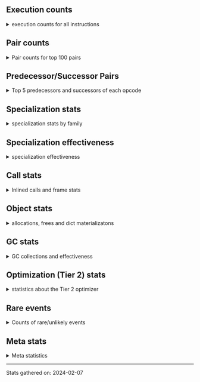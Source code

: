 ## Execution counts

<details>
<summary> execution counts for all instructions </summary>

|Name | Base Count | Head Count | Change | 
|---|---:|---:|---:|
| LOAD_ATTR_CLASS | 124,153,348 | 176,153,236 | 41.9% |
| JUMP_BACKWARD | 135,610,146 | 164,545,923 | 21.3% |
| STORE_GLOBAL | 6,944,440 | 8,199,940 | 18.1% |
| LOAD_ATTR_WITH_HINT | 401,658,576 | 433,400,300 | 7.9% |
| LOAD_ATTR_METHOD_WITH_VALUES | 2,112,701,647 | 2,198,020,692 | 4.0% |
| COMPARE_OP_INT | 1,632,204,178 | 1,697,007,577 | 4.0% |
| STORE_ATTR_WITH_HINT | 64,662,907 | 67,218,240 | 4.0% |
| STORE_FAST_LOAD_FAST | 41,522,171 | 42,789,076 | 3.1% |
| FOR_ITER_LIST | 676,248,176 | 696,385,960 | 3.0% |
| CALL_PY_EXACT_ARGS | 3,231,046,772 | 3,317,658,818 | 2.7% |
| UNARY_NEGATIVE | 166,238,813 | 161,837,370 | -2.6% |
| LOAD_ATTR_INSTANCE_VALUE | 4,825,955,499 | 4,949,757,429 | 2.6% |
| STORE_ATTR_INSTANCE_VALUE | 1,158,118,007 | 1,185,115,845 | 2.3% |
| TO_BOOL_ALWAYS_TRUE | 282,436,940 | 276,596,602 | -2.1% |
| EXTENDED_ARG | 295,311,556 | 289,635,665 | -1.9% |
| FOR_ITER_RANGE | 109,493,517 | 111,401,457 | 1.7% |
| LOAD_GLOBAL_MODULE | 3,723,924,166 | 3,788,181,167 | 1.7% |
| LIST_APPEND | 74,384,277 | 75,559,205 | 1.6% |
| CLEANUP_THROW | 1,544 | 1,520 | -1.6% |
| BINARY_SUBSCR_LIST_INT | 646,795,132 | 636,743,756 | -1.6% |
| RETURN_CONST | 1,989,085,118 | 2,017,296,940 | 1.4% |
| POP_JUMP_IF_NONE | 451,111,683 | 445,294,435 | -1.3% |
| RETURN_VALUE | 4,187,909,262 | 4,240,563,553 | 1.3% |
| CALL_METHOD_DESCRIPTOR_FAST | 414,665,873 | 409,465,629 | -1.3% |
| RESUME_CHECK | 7,054,022,956 | 7,140,837,022 | 1.2% |
| JUMP_FORWARD | 557,212,803 | 551,607,643 | -1.0% |
| BINARY_SUBSCR_DICT | 628,788,701 | 623,093,074 | -0.9% |
| LOAD_ATTR_METHOD_NO_DICT | 1,462,030,651 | 1,449,164,917 | -0.9% |
| TO_BOOL_INT | 200,362,493 | 202,045,033 | 0.8% |
| POP_TOP | 3,681,019,837 | 3,709,361,618 | 0.8% |
| POP_JUMP_IF_FALSE | 7,412,785,916 | 7,468,453,926 | 0.8% |
| LOAD_ATTR | 1,361,061,953 | 1,370,819,064 | 0.7% |
| LOAD_ATTR_MODULE | 511,322,111 | 514,356,202 | 0.6% |
| LOAD_FAST | 29,369,428,182 | 29,542,374,220 | 0.6% |
| CALL_ISINSTANCE | 939,519,415 | 934,602,733 | -0.5% |
| SWAP | 646,818,447 | 649,703,385 | 0.4% |
| COPY | 776,218,312 | 779,323,516 | 0.4% |
| CALL_LEN | 424,661,905 | 426,272,916 | 0.4% |
| BINARY_OP_ADD_INT | 966,087,033 | 969,007,899 | 0.3% |
| LOAD_CONST | 7,727,341,473 | 7,704,839,125 | -0.3% |
| COMPARE_OP_STR | 315,629,541 | 314,803,253 | -0.3% |
| PUSH_NULL | 1,304,236,789 | 1,307,270,874 | 0.2% |
| POP_JUMP_IF_TRUE | 1,899,411,555 | 1,903,435,087 | 0.2% |
| CALL_BOUND_METHOD_EXACT_ARGS | 210,264,337 | 210,667,981 | 0.2% |
| GET_ITER | 732,806,404 | 734,195,571 | 0.2% |
| UNARY_INVERT | 14,721,713 | 14,747,944 | 0.2% |
| STORE_FAST | 7,938,387,810 | 7,950,413,993 | 0.2% |
| CALL_BUILTIN_CLASS | 165,616,495 | 165,405,254 | -0.1% |
| INSTRUMENTED_JUMP_BACKWARD | 9,996 | 10,008 | 0.1% |
| CALL_BUILTIN_FAST | 928,017,350 | 927,019,800 | -0.1% |
| INSTRUMENTED_FOR_ITER | 11,356 | 11,368 | 0.1% |
| BINARY_OP | 717,532,544 | 718,174,513 | 0.1% |
| INSTRUMENTED_POP_JUMP_IF_TRUE | 13,436 | 13,448 | 0.1% |
| BEFORE_WITH | 9,094,425 | 9,101,929 | 0.1% |
| IS_OP | 733,843,183 | 734,415,014 | 0.1% |
| BINARY_OP_ADD_FLOAT | 155,080,183 | 154,964,476 | -0.1% |
| LOAD_GLOBAL_BUILTIN | 4,494,011,911 | 4,490,724,286 | -0.1% |
| COMPARE_OP_FLOAT | 182,863,833 | 182,741,826 | -0.1% |
| UNPACK_SEQUENCE | 315,660 | 315,859 | 0.1% |
| FOR_ITER | 126,614,651 | 126,673,238 | 0.0% |
| DICT_UPDATE | 72,739 | 72,772 | 0.0% |
| ENTER_EXECUTOR | 2,597,452,925 | 2,596,283,552 | -0.0% |
| BINARY_SUBSCR | 535,885,658 | 535,646,649 | -0.0% |
| YIELD_VALUE | 1,386,594,311 | 1,387,040,667 | 0.0% |
| CALL_METHOD_DESCRIPTOR_NOARGS | 282,412,003 | 282,324,518 | -0.0% |
| CALL_METHOD_DESCRIPTOR_FAST_WITH_KEYWORDS | 26,912,208 | 26,904,098 | -0.0% |
| LOAD_FAST_CHECK | 10,703,081 | 10,699,942 | -0.0% |
| TO_BOOL_BOOL | 3,924,324,300 | 3,925,409,126 | 0.0% |
| CALL | 1,201,004,937 | 1,201,311,113 | 0.0% |
| INTERPRETER_EXIT | 2,101,232,354 | 2,101,748,405 | 0.0% |
| BUILD_MAP | 119,288,724 | 119,317,485 | 0.0% |
| DELETE_FAST | 2,162,226 | 2,162,734 | 0.0% |
| LIST_EXTEND | 35,703,274 | 35,711,502 | 0.0% |
| LOAD_SUPER_ATTR_METHOD | 123,585,239 | 123,611,606 | 0.0% |
| CALL_PY_WITH_DEFAULTS | 210,059,268 | 210,103,212 | 0.0% |
| STORE_ATTR | 66,977,420 | 66,991,298 | 0.0% |
| COMPARE_OP | 159,512,143 | 159,480,086 | -0.0% |
| LOAD_ATTR_PROPERTY | 89,387,350 | 89,403,610 | 0.0% |
| LOAD_FAST_AND_CLEAR | 69,118,020 | 69,129,990 | 0.0% |
| LOAD_SUPER_ATTR | 18,383 | 18,386 | 0.0% |
| COPY_FREE_VARS | 354,504,951 | 354,560,586 | 0.0% |
| LOAD_ATTR_NONDESCRIPTOR_WITH_VALUES | 158,172,411 | 158,196,155 | 0.0% |
| CHECK_EXC_MATCH | 22,406,361 | 22,409,706 | 0.0% |
| RESUME | 271,529 | 271,568 | 0.0% |
| POP_EXCEPT | 23,030,072 | 23,033,360 | 0.0% |
| PUSH_EXC_INFO | 23,030,221 | 23,033,508 | 0.0% |
| CONTAINS_OP | 1,028,066,648 | 1,028,212,450 | 0.0% |
| BUILD_STRING | 52,650,000 | 52,642,742 | -0.0% |
| DICT_MERGE | 36,825,640 | 36,830,608 | 0.0% |
| BUILD_SET | 1,716,000 | 1,716,221 | 0.0% |
| POP_JUMP_IF_NOT_NONE | 674,441,955 | 674,524,387 | 0.0% |
| CALL_TYPE_1 | 317,136,190 | 317,173,604 | 0.0% |
| STORE_SUBSCR | 184,317,346 | 184,337,676 | 0.0% |
| CALL_BUILTIN_O | 882,087,749 | 881,991,665 | -0.0% |
| BINARY_SLICE | 289,653,734 | 289,623,729 | -0.0% |
| TO_BOOL_LIST | 159,364,019 | 159,380,142 | 0.0% |
| NOP | 981,027,052 | 981,124,353 | 0.0% |
| WITH_EXCEPT_START | 184,337 | 184,321 | -0.0% |
| SET_ADD | 932,599 | 932,676 | 0.0% |
| CONVERT_VALUE | 90,309,512 | 90,302,642 | -0.0% |
| BUILD_LIST | 328,645,244 | 328,669,589 | 0.0% |
| TO_BOOL_STR | 80,218,790 | 80,213,043 | -0.0% |
| FORMAT_SIMPLE | 105,597,097 | 105,589,823 | -0.0% |
| LOAD_FAST_LOAD_FAST | 6,332,102,809 | 6,331,703,694 | -0.0% |
| RETURN_GENERATOR | 485,998,186 | 486,025,607 | 0.0% |
| UNARY_NOT | 74,921,575 | 74,925,348 | 0.0% |
| CALL_BUILTIN_FAST_WITH_KEYWORDS | 110,164,981 | 110,159,715 | -0.0% |
| CALL_FUNCTION_EX | 187,423,523 | 187,430,731 | 0.0% |
| BINARY_OP_MULTIPLY_INT | 179,324,737 | 179,331,623 | 0.0% |
| BINARY_OP_ADD_UNICODE | 93,268,117 | 93,264,605 | -0.0% |
| LOAD_ATTR_NONDESCRIPTOR_NO_DICT | 94,004,053 | 94,000,958 | -0.0% |
| BINARY_OP_SUBTRACT_FLOAT | 111,947,372 | 111,950,944 | 0.0% |
| STORE_SUBSCR_DICT | 263,739,570 | 263,747,973 | 0.0% |
| MAKE_CELL | 101,801,462 | 101,804,551 | 0.0% |
| BUILD_CONST_KEY_MAP | 12,410,351 | 12,410,000 | -0.0% |
| CALL_METHOD_DESCRIPTOR_O | 397,952,825 | 397,941,881 | -0.0% |
| DELETE_ATTR | 6,122,785 | 6,122,629 | -0.0% |
| MAKE_FUNCTION | 110,729,560 | 110,732,272 | 0.0% |
| BINARY_SUBSCR_TUPLE_INT | 228,321,331 | 228,315,748 | -0.0% |
| RERAISE | 2,616,259 | 2,616,207 | -0.0% |
| SET_FUNCTION_ATTRIBUTE | 100,801,785 | 100,803,710 | 0.0% |
| LOAD_DEREF | 727,124,322 | 727,137,109 | 0.0% |
| STORE_SUBSCR_LIST_INT | 149,101,998 | 149,099,738 | -0.0% |
| CALL_KW | 255,576,464 | 255,580,152 | 0.0% |
| STORE_DEREF | 94,642,074 | 94,643,434 | 0.0% |
| CALL_STR_1 | 42,203,717 | 42,203,136 | -0.0% |
| UNPACK_SEQUENCE_TWO_TUPLE | 355,245,226 | 355,249,876 | 0.0% |
| BEFORE_ASYNC_WITH | 3,005,968 | 3,005,932 | -0.0% |
| LOAD_GLOBAL | 20,555,230 | 20,555,463 | 0.0% |
| RAISE_VARARGS | 5,737,898 | 5,737,954 | 0.0% |
| TO_BOOL | 384,812,257 | 384,815,520 | 0.0% |
| BUILD_TUPLE | 841,475,220 | 841,468,987 | -0.0% |
| LOAD_SUPER_ATTR_ATTR | 5,310,947 | 5,310,982 | 0.0% |
| BINARY_SUBSCR_STR_INT | 484,695,221 | 484,692,543 | -0.0% |
| BINARY_OP_SUBTRACT_INT | 525,777,565 | 525,775,091 | -0.0% |
| MAP_ADD | 39,820,017 | 39,820,202 | 0.0% |
| CALL_LIST_APPEND | 335,215,987 | 335,217,489 | 0.0% |
| IMPORT_FROM | 10,478,269 | 10,478,315 | 0.0% |
| CALL_INTRINSIC_1 | 159,718,310 | 159,718,914 | 0.0% |
| JUMP_BACKWARD_NO_INTERRUPT | 551,664,680 | 551,666,360 | 0.0% |
| STORE_ATTR_SLOT | 1,504,911,294 | 1,504,915,429 | 0.0% |
| UNPACK_SEQUENCE_TUPLE | 572,704,615 | 572,703,203 | -0.0% |
| DELETE_SUBSCR | 177,647,848 | 177,648,192 | 0.0% |
| FOR_ITER_TUPLE | 339,297,174 | 339,296,571 | -0.0% |
| BINARY_SUBSCR_GETITEM | 194,235,307 | 194,235,641 | 0.0% |
| STORE_FAST_STORE_FAST | 3,022,190,498 | 3,022,195,583 | 0.0% |
| STORE_SLICE | 35,855,322 | 35,855,379 | 0.0% |
| BUILD_SLICE | 95,912,249 | 95,912,398 | 0.0% |
| TO_BOOL_NONE | 631,552,775 | 631,551,894 | -0.0% |
| LOAD_ATTR_SLOT | 1,796,199,962 | 1,796,202,463 | 0.0% |
| SEND_GEN | 780,210,234 | 780,209,289 | -0.0% |
| SEND | 165,328,445 | 165,328,616 | 0.0% |
| CALL_TUPLE_1 | 28,344,030 | 28,344,004 | -0.0% |
| LOAD_ATTR_METHOD_LAZY_DICT | 85,068,604 | 85,068,532 | -0.0% |
| EXIT_INIT_CHECK | 93,512,972 | 93,512,910 | -0.0% |
| CALL_ALLOC_AND_ENTER_INIT | 95,796,214 | 95,796,152 | -0.0% |
| IMPORT_NAME | 9,828,853 | 9,828,859 | 0.0% |
| GET_YIELD_FROM_ITER | 36,722,075 | 36,722,091 | 0.0% |
| FOR_ITER_GEN | 222,117,866 | 222,117,783 | -0.0% |
| END_FOR | 76,206,940 | 76,206,968 | 0.0% |
| GET_AWAITABLE | 229,797,465 | 229,797,524 | 0.0% |
| END_SEND | 392,000,884 | 392,000,957 | 0.0% |
| UNPACK_SEQUENCE_LIST | 274,452,726 | 274,452,757 | 0.0% |
| BINARY_OP_MULTIPLY_FLOAT | 287,556,703 | 287,556,718 | 0.0% |
| INSTRUMENTED_POP_JUMP_IF_FALSE | 38,888,640 | 38,888,640 | 0.0% |
| INSTRUMENTED_RESUME | 38,866,420 | 38,866,420 | 0.0% |
| INSTRUMENTED_RETURN_VALUE | 38,857,520 | 38,857,520 | 0.0% |
| LOAD_NAME | 13,239,127 | 13,239,127 | 0.0% |
| BINARY_OP_INPLACE_ADD_UNICODE | 8,739,097 | 8,739,097 | 0.0% |
| GET_ANEXT | 8,000,960 | 8,000,960 | 0.0% |
| END_ASYNC_FOR | 8,000,000 | 8,000,000 | 0.0% |
| GET_AITER | 8,000,000 | 8,000,000 | 0.0% |
| UNPACK_EX | 1,129,822 | 1,129,822 | 0.0% |
| STORE_NAME | 399,676 | 399,676 | 0.0% |
| SET_UPDATE | 88,668 | 88,668 | 0.0% |
| LOAD_BUILD_CLASS | 19,846 | 19,846 | 0.0% |
| INSTRUMENTED_RETURN_CONST | 7,200 | 7,200 | 0.0% |
| LOAD_LOCALS | 3,860 | 3,860 | 0.0% |
| LOAD_FROM_DICT_OR_DEREF | 3,840 | 3,840 | 0.0% |
| DELETE_NAME | 900 | 900 | 0.0% |
| FORMAT_WITH_SPEC | 840 | 840 | 0.0% |
| INSTRUMENTED_POP_JUMP_IF_NONE | 720 | 720 | 0.0% |
| SETUP_ANNOTATIONS | 544 | 544 | 0.0% |
| INSTRUMENTED_JUMP_FORWARD | 400 | 400 | 0.0% |
| INSTRUMENTED_POP_JUMP_IF_NOT_NONE | 400 | 400 | 0.0% |
| CALL_INTRINSIC_2 | 80 | 80 | 0.0% |


</details>

## Pair counts

<details>
<summary> Pair counts for top 100 pairs </summary>

Not included in comparative output.


</details>

## Predecessor/Successor Pairs

<details>
<summary> Top 5 predecessors and successors of each opcode </summary>

Not included in comparative output.


</details>

## Specialization stats

<details>
<summary> specialization stats by family </summary>

### BINARY_OP

<details>
<summary> specialization stats for BINARY_OP family </summary>

|Kind | Base Count | Base Ratio | Head Count | Head Ratio | Change | 
|---|---:|---:|---:|---:|---:|
|          hit | 2,278,478,998 | 74.8% | 2,281,296,087 | 74.8% | 0.1% |
|     deferred | 764,336,978 | 25.1% | 764,972,209 | 25.1% | 0.1% |
|         miss | 49,301,809 | 1.6% | 49,294,366 | 1.6% | -0.0% |

| | Base Count | Base Ratio | Head Count | Head Ratio | Change | 
|---|---:|---:|---:|---:|---:|
| Failure | 1,518,633 | 60.8% | 1,517,972 | 60.8% | -0.0% |
| Success | 978,742 | 39.2% | 978,698 | 39.2% | -0.0% |

|Failure kind | Base Count | Base Ratio | Head Count | Head Ratio | Change | 
|---|---:|---:|---:|---:|---:|
| xor | 9,662 | 0.6% | 9,925 | 0.7% | 2.7% |
| add different types | 183,181 | 12.1% | 182,060 | 12.0% | -0.6% |
| true divide different types | 12,338 | 0.8% | 12,286 | 0.8% | -0.4% |
| power | 5,714 | 0.4% | 5,735 | 0.4% | 0.4% |
| remainder | 52,776 | 3.5% | 52,923 | 3.5% | 0.3% |
| and other | 1,713 | 0.1% | 1,717 | 0.1% | 0.2% |
| or | 17,725 | 1.2% | 17,741 | 1.2% | 0.1% |
| true divide other | 3,508 | 0.2% | 3,506 | 0.2% | -0.1% |
| and int | 49,330 | 3.2% | 49,358 | 3.3% | 0.1% |
| rshift | 14,768 | 1.0% | 14,776 | 1.0% | 0.1% |
| true divide float | 5,762 | 0.4% | 5,765 | 0.4% | 0.1% |
| floor divide | 32,728 | 2.2% | 32,740 | 2.2% | 0.0% |
| lshift | 18,006 | 1.2% | 18,009 | 1.2% | 0.0% |
| add other | 61,830 | 4.1% | 61,839 | 4.1% | 0.0% |
| multiply different types | 246,713 | 16.2% | 246,714 | 16.3% | 0.0% |
| subtract different types | 784,206 | 51.6% | 784,205 | 51.7% | -0.0% |
| subtract other | 12,834 | 0.8% | 12,834 | 0.8% | 0.0% |
| multiply other | 5,300 | 0.3% | 5,300 | 0.3% | 0.0% |
| and different types | 539 | 0.0% | 539 | 0.0% | 0.0% |


</details>

### BINARY_SLICE

<details>
<summary> specialization stats for BINARY_SLICE family </summary>


</details>

### BINARY_SUBSCR

<details>
<summary> specialization stats for BINARY_SUBSCR family </summary>

|Kind | Base Count | Base Ratio | Head Count | Head Ratio | Change | 
|---|---:|---:|---:|---:|---:|
|          hit | 2,178,059,610 | 80.1% | 2,162,304,635 | 80.0% | -0.7% |
|     deferred | 540,266,703 | 19.9% | 540,027,799 | 20.0% | -0.0% |
|         miss | 4,776,082 | 0.2% | 4,776,127 | 0.2% | 0.0% |

| | Base Count | Base Ratio | Head Count | Head Ratio | Change | 
|---|---:|---:|---:|---:|---:|
| Failure | 205,620 | 52.1% | 205,545 | 52.0% | -0.0% |
| Success | 189,417 | 47.9% | 189,432 | 48.0% | 0.0% |

|Failure kind | Base Count | Base Ratio | Head Count | Head Ratio | Change | 
|---|---:|---:|---:|---:|---:|
| tuple slice | 82 | 0.0% | 85 | 0.0% | 3.7% |
| other | 56,982 | 27.7% | 56,922 | 27.7% | -0.1% |
| out of range | 74,378 | 36.2% | 74,360 | 36.2% | -0.0% |
| array int | 36,680 | 17.8% | 36,680 | 17.8% | 0.0% |
| buffer int | 21,742 | 10.6% | 21,742 | 10.6% | 0.0% |
| list slice | 6,360 | 3.1% | 6,360 | 3.1% | 0.0% |
| sequence int | 4,280 | 2.1% | 4,280 | 2.1% | 0.0% |
| code complex parameters | 4,136 | 2.0% | 4,136 | 2.0% | 0.0% |
| buffer slice | 880 | 0.4% | 880 | 0.4% | 0.0% |
| string slice | 100 | 0.0% | 100 | 0.0% | 0.0% |


</details>

### CALL

<details>
<summary> specialization stats for CALL family </summary>

|Kind | Base Count | Base Ratio | Head Count | Head Ratio | Change | 
|---|---:|---:|---:|---:|---:|
|          hit | 9,003,694,241 | 86.2% | 9,080,540,205 | 86.3% | 0.9% |
|         miss | 243,056,904 | 2.3% | 243,790,186 | 2.3% | 0.3% |
|     deferred | 1,438,074,023 | 13.8% | 1,439,099,639 | 13.7% | 0.1% |
|        deopt | 22,840 | 0.0% | 22,840 | 0.0% | 0.0% |

| | Base Count | Base Ratio | Head Count | Head Ratio | Change | 
|---|---:|---:|---:|---:|---:|
| Success | 5,096,512 | 85.1% | 5,110,388 | 85.1% | 0.3% |
| Failure | 891,306 | 14.9% | 891,272 | 14.9% | -0.0% |

|Failure kind | Base Count | Base Ratio | Head Count | Head Ratio | Change | 
|---|---:|---:|---:|---:|---:|
| out of versions | 102 | 0.0% | 101 | 0.0% | -1.0% |
| method wrapper | 7,711 | 0.9% | 7,737 | 0.9% | 0.3% |
| metaclass | 37,934 | 4.3% | 37,856 | 4.2% | -0.2% |
| cfunc varargs | 11,836 | 1.3% | 11,826 | 1.3% | -0.1% |
| meth descr varargs keywords | 18,481 | 2.1% | 18,468 | 2.1% | -0.1% |
| operator wrapper | 5,994 | 0.7% | 5,998 | 0.7% | 0.1% |
| bound method | 13,354 | 1.5% | 13,362 | 1.5% | 0.1% |
| other | 37,398 | 4.2% | 37,417 | 4.2% | 0.1% |
| meth descr varargs | 62,889 | 7.1% | 62,905 | 7.1% | 0.0% |
| cfunc noargs | 66,850 | 7.5% | 66,837 | 7.5% | -0.0% |
| class mutable | 21,583 | 2.4% | 21,587 | 2.4% | 0.0% |
| cfunc varargs keywords | 28,360 | 3.2% | 28,356 | 3.2% | -0.0% |
| code complex parameters | 158,158 | 17.7% | 158,164 | 17.7% | 0.0% |
| class no vectorcall | 66,276 | 7.4% | 66,275 | 7.4% | -0.0% |
| meth descr method fastcall keywords | 200,168 | 22.5% | 200,170 | 22.5% | 0.0% |
| no dict | 102,776 | 11.5% | 102,776 | 11.5% | 0.0% |
| init not python | 16,386 | 1.8% | 16,386 | 1.8% | 0.0% |
| cmethod | 13,140 | 1.5% | 13,140 | 1.5% | 0.0% |
| init not simple | 10,018 | 1.1% | 10,018 | 1.1% | 0.0% |
| wrong number arguments | 9,154 | 1.0% | 9,154 | 1.0% | 0.0% |
| str | 2,840 | 0.3% | 2,840 | 0.3% | 0.0% |


</details>

### COMPARE_OP

<details>
<summary> specialization stats for COMPARE_OP family </summary>

|Kind | Base Count | Base Ratio | Head Count | Head Ratio | Change | 
|---|---:|---:|---:|---:|---:|
|          hit | 2,128,785,080 | 93.0% | 2,192,642,485 | 93.1% | 3.0% |
|         miss | 1,912,472 | 0.1% | 1,910,171 | 0.1% | -0.1% |
|     deferred | 161,100,563 | 7.0% | 161,066,091 | 6.8% | -0.0% |

| | Base Count | Base Ratio | Head Count | Head Ratio | Change | 
|---|---:|---:|---:|---:|---:|
| Failure | 224,796 | 69.4% | 224,953 | 69.4% | 0.1% |
| Success | 99,256 | 30.6% | 99,213 | 30.6% | -0.0% |

|Failure kind | Base Count | Base Ratio | Head Count | Head Ratio | Change | 
|---|---:|---:|---:|---:|---:|
| bool | 5,037 | 2.2% | 5,009 | 2.2% | -0.6% |
| big int | 62,233 | 27.7% | 62,377 | 27.7% | 0.2% |
| tuple | 14,398 | 6.4% | 14,378 | 6.4% | -0.1% |
| different types | 50,121 | 22.3% | 50,155 | 22.3% | 0.1% |
| long float | 1,594 | 0.7% | 1,595 | 0.7% | 0.1% |
| baseobject | 30,642 | 13.6% | 30,661 | 13.6% | 0.1% |
| set | 1,821 | 0.8% | 1,822 | 0.8% | 0.1% |
| other | 24,344 | 10.8% | 24,354 | 10.8% | 0.0% |
| float long | 16,933 | 7.5% | 16,929 | 7.5% | -0.0% |
| string | 10,560 | 4.7% | 10,560 | 4.7% | 0.0% |
| bytes | 3,960 | 1.8% | 3,960 | 1.8% | 0.0% |
| list | 3,153 | 1.4% | 3,153 | 1.4% | 0.0% |


</details>

### FOR_ITER

<details>
<summary> specialization stats for FOR_ITER family </summary>

|Kind | Base Count | Base Ratio | Head Count | Head Ratio | Change | 
|---|---:|---:|---:|---:|---:|
|          hit | 1,208,800,284 | 82.0% | 1,230,943,592 | 82.3% | 1.8% |
|         miss | 138,356,449 | 9.4% | 138,258,179 | 9.2% | -0.1% |
|     deferred | 262,145,309 | 17.8% | 262,111,842 | 17.5% | -0.0% |

| | Base Count | Base Ratio | Head Count | Head Ratio | Change | 
|---|---:|---:|---:|---:|---:|
| Failure | 164,006 | 5.8% | 159,628 | 5.7% | -2.7% |
| Success | 2,661,785 | 94.2% | 2,659,947 | 94.3% | -0.1% |

|Failure kind | Base Count | Base Ratio | Head Count | Head Ratio | Change | 
|---|---:|---:|---:|---:|---:|
| dict items | 64,942 | 39.6% | 60,592 | 38.0% | -6.7% |
| zip | 13,312 | 8.1% | 13,352 | 8.4% | 0.3% |
| set | 24,519 | 15.0% | 24,468 | 15.3% | -0.2% |
| enumerate | 15,290 | 9.3% | 15,273 | 9.6% | -0.1% |
| seq iter | 10,460 | 6.4% | 10,460 | 6.6% | 0.0% |
| dict keys | 7,196 | 4.4% | 7,196 | 4.5% | 0.0% |
| other | 7,059 | 4.3% | 7,059 | 4.4% | 0.0% |
| reversed list | 6,085 | 3.7% | 6,085 | 3.8% | 0.0% |
| dict values | 5,690 | 3.5% | 5,690 | 3.6% | 0.0% |
| itertools | 4,851 | 3.0% | 4,851 | 3.0% | 0.0% |
| ascii string | 2,440 | 1.5% | 2,440 | 1.5% | 0.0% |
| map | 1,320 | 0.8% | 1,320 | 0.8% | 0.0% |
| bytes | 520 | 0.3% | 520 | 0.3% | 0.0% |
| callable | 282 | 0.2% | 282 | 0.2% | 0.0% |
| string | 40 | 0.0% | 40 | 0.0% | 0.0% |


</details>

### LOAD_ATTR

<details>
<summary> specialization stats for LOAD_ATTR family </summary>

|Kind | Base Count | Base Ratio | Head Count | Head Ratio | Change | 
|---|---:|---:|---:|---:|---:|
|          hit | 10,869,494,510 | 83.5% | 11,152,256,147 | 83.8% | 2.6% |
|     deferred | 2,135,501,358 | 16.4% | 2,145,558,654 | 16.1% | 0.5% |
|         miss | 791,159,702 | 6.1% | 791,468,347 | 5.9% | 0.0% |
|        deopt | 1,817,178 | 0.0% | 1,816,860 | 0.0% | -0.0% |

| | Base Count | Base Ratio | Head Count | Head Ratio | Change | 
|---|---:|---:|---:|---:|---:|
| Failure | 1,073,853 | 6.4% | 1,076,459 | 6.4% | 0.2% |
| Success | 15,646,444 | 93.6% | 15,652,298 | 93.6% | 0.0% |

|Failure kind | Base Count | Base Ratio | Head Count | Head Ratio | Change | 
|---|---:|---:|---:|---:|---:|
| class method obj | 22,966 | 2.1% | 23,147 | 2.2% | 0.8% |
| has managed dict | 310,612 | 28.9% | 312,986 | 29.1% | 0.8% |
| non overriding descriptor | 11,147 | 1.0% | 11,152 | 1.0% | 0.0% |
| class attr simple | 6,042 | 0.6% | 6,044 | 0.6% | 0.0% |
| overridden | 18,515 | 1.7% | 18,521 | 1.7% | 0.0% |
| mutable class | 68,239 | 6.4% | 68,257 | 6.3% | 0.0% |
| not managed dict | 126,408 | 11.8% | 126,435 | 11.7% | 0.0% |
| shadowed | 97,500 | 9.1% | 97,495 | 9.1% | -0.0% |
| method | 138,105 | 12.9% | 138,108 | 12.8% | 0.0% |
| metaclass attribute | 233,079 | 21.7% | 233,074 | 21.7% | -0.0% |
| class attr descriptor | 16,640 | 1.5% | 16,640 | 1.5% | 0.0% |
| module attr not found | 10,682 | 1.0% | 10,682 | 1.0% | 0.0% |
| not in keys | 7,261 | 0.7% | 7,261 | 0.7% | 0.0% |
| non object slot | 3,580 | 0.3% | 3,580 | 0.3% | 0.0% |
| builtin class method | 2,997 | 0.3% | 2,997 | 0.3% | 0.0% |
| property | 60 | 0.0% | 60 | 0.0% | 0.0% |
| out of versions | 20 | 0.0% | 20 | 0.0% | 0.0% |


</details>

### LOAD_GLOBAL

<details>
<summary> specialization stats for LOAD_GLOBAL family </summary>

|Kind | Base Count | Base Ratio | Head Count | Head Ratio | Change | 
|---|---:|---:|---:|---:|---:|
|          hit | 8,217,617,105 | 99.7% | 8,278,587,472 | 99.7% | 0.7% |
|         miss | 318,972 | 0.0% | 317,981 | 0.0% | -0.3% |
|     deferred | 20,327,636 | 0.2% | 20,326,804 | 0.2% | -0.0% |
|        deopt | 9,342 | 0.0% | 9,342 | 0.0% | 0.0% |

| | Base Count | Base Ratio | Head Count | Head Ratio | Change | 
|---|---:|---:|---:|---:|---:|
| Success | 546,566 | 100.0% | 546,640 | 100.0% | 0.0% |
| Failure | 0 | 0.0% | 0 | 0.0% |  |


</details>

### LOAD_SUPER_ATTR

<details>
<summary> specialization stats for LOAD_SUPER_ATTR family </summary>

|Kind | Base Count | Base Ratio | Head Count | Head Ratio | Change | 
|---|---:|---:|---:|---:|---:|
|     deferred | 9,266 | 0.0% | 9,269 | 0.0% | 0.0% |
|          hit | 128,896,186 | 100.0% | 128,922,588 | 100.0% | 0.0% |

| | Base Count | Base Ratio | Head Count | Head Ratio | Change | 
|---|---:|---:|---:|---:|---:|
| Success | 9,117 | 100.0% | 9,117 | 100.0% | 0.0% |
| Failure | 0 | 0.0% | 0 | 0.0% |  |


</details>

### POP_JUMP_IF_FALSE

<details>
<summary> specialization stats for POP_JUMP_IF_FALSE family </summary>


</details>

### POP_JUMP_IF_NONE

<details>
<summary> specialization stats for POP_JUMP_IF_NONE family </summary>


</details>

### POP_JUMP_IF_NOT_NONE

<details>
<summary> specialization stats for POP_JUMP_IF_NOT_NONE family </summary>


</details>

### POP_JUMP_IF_TRUE

<details>
<summary> specialization stats for POP_JUMP_IF_TRUE family </summary>


</details>

### SEND

<details>
<summary> specialization stats for SEND family </summary>

|Kind | Base Count | Base Ratio | Head Count | Head Ratio | Change | 
|---|---:|---:|---:|---:|---:|
|          hit | 780,179,334 | 82.5% | 780,178,389 | 82.5% | -0.0% |
|     deferred | 165,300,524 | 17.5% | 165,300,701 | 17.5% | 0.0% |
|         miss | 30,900 | 0.0% | 30,900 | 0.0% | 0.0% |

| | Base Count | Base Ratio | Head Count | Head Ratio | Change | 
|---|---:|---:|---:|---:|---:|
| Success | 6,233 | 10.6% | 6,227 | 10.6% | -0.1% |
| Failure | 52,588 | 89.4% | 52,588 | 89.4% | 0.0% |

|Failure kind | Base Count | Base Ratio | Head Count | Head Ratio | Change | 
|---|---:|---:|---:|---:|---:|
| async generator send | 33,180 | 63.1% | 33,180 | 63.1% | 0.0% |
| other | 15,908 | 30.3% | 15,908 | 30.3% | 0.0% |
| list | 3,260 | 6.2% | 3,260 | 6.2% | 0.0% |
| dict keys | 240 | 0.5% | 240 | 0.5% | 0.0% |


</details>

### STORE_ATTR

<details>
<summary> specialization stats for STORE_ATTR family </summary>

|Kind | Base Count | Base Ratio | Head Count | Head Ratio | Change | 
|---|---:|---:|---:|---:|---:|
|          hit | 2,520,175,863 | 90.2% | 2,549,722,533 | 90.3% | 1.2% |
|     deferred | 270,349,409 | 9.7% | 270,372,934 | 9.6% | 0.0% |
|         miss | 207,516,345 | 7.4% | 207,526,981 | 7.3% | 0.0% |

| | Base Count | Base Ratio | Head Count | Head Ratio | Change | 
|---|---:|---:|---:|---:|---:|
| Failure | 96,095 | 2.3% | 96,821 | 2.3% | 0.8% |
| Success | 4,048,261 | 97.7% | 4,048,524 | 97.7% | 0.0% |

|Failure kind | Base Count | Base Ratio | Head Count | Head Ratio | Change | 
|---|---:|---:|---:|---:|---:|
| not in keys | 7,401 | 7.7% | 7,761 | 8.0% | 4.9% |
| not in dict | 15,545 | 16.2% | 15,905 | 16.4% | 2.3% |
| not managed dict | 2,666 | 2.8% | 2,672 | 2.8% | 0.2% |
| class attr simple | 46,130 | 48.0% | 46,130 | 47.6% | 0.0% |
| overriding descriptor | 10,481 | 10.9% | 10,481 | 10.8% | 0.0% |
| overridden | 5,172 | 5.4% | 5,172 | 5.3% | 0.0% |
| property | 4,020 | 4.2% | 4,020 | 4.2% | 0.0% |
| no dict | 3,120 | 3.2% | 3,120 | 3.2% | 0.0% |
| method | 1,540 | 1.6% | 1,540 | 1.6% | 0.0% |
| mutable class | 20 | 0.0% | 20 | 0.0% | 0.0% |


</details>

### STORE_SLICE

<details>
<summary> specialization stats for STORE_SLICE family </summary>


</details>

### STORE_SUBSCR

<details>
<summary> specialization stats for STORE_SUBSCR family </summary>

|Kind | Base Count | Base Ratio | Head Count | Head Ratio | Change | 
|---|---:|---:|---:|---:|---:|
|     deferred | 184,211,145 | 30.8% | 184,231,464 | 30.8% | 0.0% |
|          hit | 412,838,688 | 69.1% | 412,844,831 | 69.1% | 0.0% |
|         miss | 2,880 | 0.0% | 2,880 | 0.0% | 0.0% |

| | Base Count | Base Ratio | Head Count | Head Ratio | Change | 
|---|---:|---:|---:|---:|---:|
| Failure | 92,872 | 85.1% | 92,883 | 85.1% | 0.0% |
| Success | 16,209 | 14.9% | 16,209 | 14.9% | 0.0% |

|Failure kind | Base Count | Base Ratio | Head Count | Head Ratio | Change | 
|---|---:|---:|---:|---:|---:|
| dict subclass no override | 27,069 | 29.1% | 27,078 | 29.2% | 0.0% |
| py simple | 42,735 | 46.0% | 42,737 | 46.0% | 0.0% |
| array int | 16,840 | 18.1% | 16,840 | 18.1% | 0.0% |
| out of range | 3,668 | 3.9% | 3,668 | 3.9% | 0.0% |
| bytearray int | 1,760 | 1.9% | 1,760 | 1.9% | 0.0% |
| other | 800 | 0.9% | 800 | 0.9% | 0.0% |


</details>

### TO_BOOL

<details>
<summary> specialization stats for TO_BOOL family </summary>

|Kind | Base Count | Base Ratio | Head Count | Head Ratio | Change | 
|---|---:|---:|---:|---:|---:|
|         miss | 132,950,068 | 2.3% | 130,556,775 | 2.3% | -1.8% |
|     deferred | 514,341,678 | 9.1% | 511,996,762 | 9.0% | -0.5% |
|          hit | 5,145,309,249 | 90.9% | 5,144,639,065 | 90.9% | -0.0% |

| | Base Count | Base Ratio | Head Count | Head Ratio | Change | 
|---|---:|---:|---:|---:|---:|
| Success | 2,734,330 | 79.9% | 2,689,211 | 79.7% | -1.7% |
| Failure | 686,317 | 20.1% | 686,322 | 20.3% | 0.0% |

|Failure kind | Base Count | Base Ratio | Head Count | Head Ratio | Change | 
|---|---:|---:|---:|---:|---:|
| float | 2,608 | 0.4% | 2,606 | 0.4% | -0.1% |
| set | 32,708 | 4.8% | 32,718 | 4.8% | 0.0% |
| dict | 36,792 | 5.4% | 36,785 | 5.4% | -0.0% |
| tuple | 112,356 | 16.4% | 112,375 | 16.4% | 0.0% |
| sequence | 16,546 | 2.4% | 16,544 | 2.4% | -0.0% |
| other | 172,577 | 25.1% | 172,568 | 25.1% | -0.0% |
| mapping | 98,441 | 14.3% | 98,446 | 14.3% | 0.0% |
| number | 183,769 | 26.8% | 183,760 | 26.8% | -0.0% |
| bytes | 28,860 | 4.2% | 28,860 | 4.2% | 0.0% |
| bytearray | 1,240 | 0.2% | 1,240 | 0.2% | 0.0% |
| memory view | 420 | 0.1% | 420 | 0.1% | 0.0% |


</details>

### UNPACK_SEQUENCE

<details>
<summary> specialization stats for UNPACK_SEQUENCE family </summary>

|Kind | Base Count | Base Ratio | Head Count | Head Ratio | Change | 
|---|---:|---:|---:|---:|---:|
|     deferred | 3,068,902 | 0.3% | 3,069,073 | 0.3% | 0.0% |
|          hit | 1,199,551,107 | 99.7% | 1,199,554,376 | 99.7% | 0.0% |
|         miss | 2,851,460 | 0.2% | 2,851,460 | 0.2% | 0.0% |

| | Base Count | Base Ratio | Head Count | Head Ratio | Change | 
|---|---:|---:|---:|---:|---:|
| Failure | 2,436 | 2.5% | 2,440 | 2.5% | 0.2% |
| Success | 95,782 | 97.5% | 95,806 | 97.5% | 0.0% |

|Failure kind | Base Count | Base Ratio | Head Count | Head Ratio | Change | 
|---|---:|---:|---:|---:|---:|
| sequence | 1,435 | 58.9% | 1,439 | 59.0% | 0.3% |
| iterator | 621 | 25.5% | 621 | 25.5% | 0.0% |
| other | 380 | 15.6% | 380 | 15.6% | 0.0% |


</details>


</details>

## Specialization effectiveness

<details>
<summary> specialization effectiveness </summary>

|Instructions | Base Count | Base Ratio | Head Count | Head Ratio | Change | 
|---|---:|---:|---:|---:|---:|
| Specialized hits | 52,920,714,598 | 34.3% | 53,529,676,755 | 34.5% | 1.2% |
| Not specialized | 15,687,196,792 | 10.2% | 15,751,654,424 | 10.1% | 0.4% |
| Basic | 84,153,197,174 | 54.5% | 84,452,667,103 | 54.4% | 0.4% |
| Specialized misses | 1,572,748,830 | 1.0% | 1,571,299,239 | 1.0% | -0.1% |

### Deferred by instruction

<details>
<summary> deferred by instruction </summary>

|Name | Base Count | Base Ratio | Head Count | Head Ratio | Change | 
|---|---:|---:|---:|---:|---:|
| LOAD_ATTR | 2,135,501,358 | 33.1% | 2,145,558,654 | 33.2% | 0.5% |
| TO_BOOL | 514,341,678 | 8.0% | 511,996,762 | 7.9% | -0.5% |
| BINARY_OP | 764,336,978 | 11.8% | 764,972,209 | 11.8% | 0.1% |
| CALL | 1,438,074,023 | 22.3% | 1,439,099,639 | 22.2% | 0.1% |
| BINARY_SUBSCR | 540,266,703 | 8.4% | 540,027,799 | 8.3% | -0.0% |
| COMPARE_OP | 161,100,563 | 2.5% | 161,066,091 | 2.5% | -0.0% |
| FOR_ITER | 262,145,309 | 4.1% | 262,111,842 | 4.1% | -0.0% |
| STORE_SUBSCR | 184,211,145 | 2.9% | 184,231,464 | 2.8% | 0.0% |
| STORE_ATTR | 270,349,409 | 4.2% | 270,372,934 | 4.2% | 0.0% |
| SEND | 165,300,524 | 2.6% | 165,300,701 | 2.6% | 0.0% |


</details>

### Misses by instruction

<details>
<summary> misses by instruction </summary>

|Name | Base Count | Base Ratio | Head Count | Head Ratio | Change | 
|---|---:|---:|---:|---:|---:|
| TO_BOOL_NONE | 65,114,365 | 4.1% | 63,917,997 | 4.1% | -1.8% |
| CALL_PY_EXACT_ARGS | 121,991,990 | 7.8% | 122,270,787 | 7.8% | 0.2% |
| LOAD_ATTR_METHOD_WITH_VALUES | 231,735,507 | 14.7% | 232,021,315 | 14.8% | 0.1% |
| FOR_ITER_LIST | 69,195,497 | 4.4% | 69,146,293 | 4.4% | -0.1% |
| FOR_ITER_TUPLE | 69,147,912 | 4.4% | 69,098,846 | 4.4% | -0.1% |
| LOAD_ATTR_SLOT | 111,450,905 | 7.1% | 111,459,304 | 7.1% | 0.0% |
| LOAD_ATTR_NONDESCRIPTOR_WITH_VALUES | 69,574,719 | 4.4% | 69,571,820 | 4.4% | -0.0% |
| STORE_ATTR_INSTANCE_VALUE | 108,684,165 | 6.9% | 108,688,343 | 6.9% | 0.0% |
| LOAD_ATTR_INSTANCE_VALUE | 309,395,608 | 19.7% | 309,405,783 | 19.7% | 0.0% |
| STORE_ATTR_SLOT | 98,779,304 | 6.3% | 98,779,627 | 6.3% | 0.0% |


</details>


</details>

## Call stats

<details>
<summary> Inlined calls and frame stats </summary>

| | Base Count | Base Ratio | Head Count | Head Ratio | Change | 
|---|---:|---:|---:|---:|---:|
| Calls to Python functions inlined | 5,378,553,706 | 71.9% | 5,465,637,391 | 72.2% | 1.6% |
| Calls via PyEval_EvalFrame (generator) | 850,601,868 | 11.4% | 851,048,726 | 11.2% | 0.1% |
| Calls to PyEval_EvalDefault | 2,104,430,234 | 28.1% | 2,104,946,296 | 27.8% | 0.0% |
| Calls via PyEval_EvalFrame (total) | 2,104,430,234 | 28.1% | 2,104,946,296 | 27.8% | 0.0% |
| Calls via PyEval_EvalFrame (function ex) | 27,752,762 | 0.4% | 27,757,371 | 0.4% | 0.0% |
| Calls via PyEval_EvalFrame (function vectorcall) | 1,248,513,716 | 16.7% | 1,248,582,920 | 16.5% | 0.0% |
| Calls via PyEval_EvalFrame (vector) | 1,253,828,366 | 16.8% | 1,253,897,570 | 16.6% | 0.0% |
| Calls via PyEval_EvalFrame (api) | 235,221,800 | 3.1% | 235,232,339 | 3.1% | 0.0% |
| Frames pushed | 4,988,935,977 | 66.7% | 4,989,140,929 | 65.9% | 0.0% |
| Frame objects created | 85,849,001 | 1.1% | 85,852,086 | 1.1% | 0.0% |
| Calls via PyEval_EvalFrame (method) | 213,003,191 | 2.8% | 213,004,701 | 2.8% | 0.0% |
| Calls via PyEval_EvalFrame (slot) | 341,366,784 | 4.6% | 341,367,378 | 4.5% | 0.0% |
| Calls via PyEval_EvalFrame (legacy) | 5,294,804 | 0.1% | 5,294,804 | 0.1% | 0.0% |
| Calls via PyEval_EvalFrame (build class) | 19,846 | 0.0% | 19,846 | 0.0% | 0.0% |


</details>

## Object stats

<details>
<summary> allocations, frees and dict materializatons </summary>

| | Base Count | Base Ratio | Head Count | Head Ratio | Change | 
|---|---:|---:|---:|---:|---:|
| Method cache misses | 80,714,153 |  | 88,170,768 |  | 9.2% |
| Method cache collisions | 86,671,932 |  | 94,492,726 |  | 9.0% |
| Method cache dunder misses | 6,125,684 |  | 6,491,370 |  | 6.0% |
| Method cache hits | 2,999,510,282 |  | 2,989,964,237 |  | -0.3% |
| Allocations to 4 kbytes | 103,975,997 | 0.6% | 104,027,740 | 0.6% | 0.0% |
| Allocations over 4 kbytes | 20,979,393 | 0.1% | 20,986,398 | 0.1% | 0.0% |
| Increfs | 25,744,361,757 | 22.3% | 25,752,067,129 | 22.3% | 0.0% |
| Decrefs | 28,856,917,261 | 21.7% | 28,863,932,564 | 21.7% | 0.0% |
| New values | 75,042,869 |  | 75,058,096 |  | 0.0% |
| Allocations from freelist | 6,710,220,719 | 36.4% | 6,710,727,477 | 36.4% | 0.0% |
| Frees to freelist | 6,717,962,128 |  | 6,718,467,505 |  | 0.0% |
| Interpreter decrefs | 104,061,866,603 | 78.3% | 104,068,392,356 | 78.3% | 0.0% |
| Method cache dunder hits | 3,307,556,318 |  | 3,307,759,270 |  | 0.0% |
| Interpreter increfs | 89,896,730,369 | 77.7% | 89,901,691,793 | 77.7% | 0.0% |
| Frees | 12,052,608,496 |  | 12,053,062,710 |  | 0.0% |
| Allocations | 11,717,771,049 | 63.6% | 11,718,198,587 | 63.6% | 0.0% |
| Allocations to 512 bytes | 11,592,815,659 | 62.9% | 11,593,184,449 | 62.9% | 0.0% |
| Materialize dict (on request) | 3,653,105 | 4.9% | 3,653,105 | 4.9% | 0.0% |
| Materialize dict (new key) | 190,075 | 0.3% | 190,075 | 0.3% | 0.0% |
| Materialize dict (too big) | 0 | 0.0% | 0 | 0.0% |  |
| Materialize dict (str subclass) | 0 | 0.0% | 0 | 0.0% |  |
| Dematerialize dict | 2,346,160 | 3.1% | 2,346,160 | 3.1% | 0.0% |


</details>

## GC stats

<details>
<summary> GC collections and effectiveness </summary>

|Generation | Base Collections | Base Objects collected | Base Object visits | Head Collections | Head Objects collected | Head Object visits | 
|---:|---:|---:|---:|---:|---:|---:|
| 0 | 734,174 | 46,616,609 | 6,090,569,626 | 734,098 | 46,617,411 | 6,081,597,066 |
| 1 | 65,682 | 36,864,217 | 4,969,128,328 | 65,682 | 36,865,809 | 4,969,839,904 |
| 2 | 20,901 | 53,210,236 | 18,115,265,909 | 20,912 | 53,210,404 | 18,160,378,070 |


</details>

## Optimization (Tier 2) stats

<details>
<summary> statistics about the Tier 2 optimizer </summary>

| | Base Count | Base Ratio | Head Count | Head Ratio | Change | 
|---|---:|---:|---:|---:|---:|
| Trace too long | 222 | 0.2% | 7,502 | 3.2% | 3,279.3% |
| Recursive call | 1,103 | 0.8% | 4,463 | 1.9% | 304.6% |
| Low confidence | 1,675 | 1.2% | 5,605 | 2.4% | 234.6% |
| Inner loop found | 2,369 | 1.7% | 7,528 | 3.2% | 217.8% |
| Traces created | 62,907 | 44.8% | 143,094 | 60.4% | 127.5% |
| Trace stack underflow | 551 | 0.4% | 1,142 | 0.5% | 107.3% |
| Optimization attempts | 140,470 |  | 236,814 |  | 68.6% |
| Uops executed | 136,635,393,470 | 52.60 | 132,058,592,391 | 50.87 | -3.3% |
| Trace stack overflow | 198 | 0.1% | 199 | 0.1% | 0.5% |
| Traces executed | 2,597,452,925 |  | 2,596,204,272 |  | -0.0% |
| Trace too short | 77,563 | 55.2% | 77,560 | 32.8% | -0.0% |

### Trace length histogram

<details>
<summary> trace length histogram </summary>

|Range | Base Count | Base Ratio | Head Count | Head Ratio | Change | 
|---|---:|---:|---:|---:|---:|
| <= 1 | 0 | 0.0% | 0 | 0.0% |  |
| <= 2 | 0 | 0.0% | 0 | 0.0% |  |
| <= 4 | 0 | 0.0% | 0 | 0.0% |  |
| <= 8 | 0 | 0.0% | 0 | 0.0% |  |
| <= 16 | 3,296 | 5.2% | 3,306 | 2.3% | 0.3% |
| <= 32 | 19,974 | 31.8% | 41,114 | 28.7% | 105.8% |
| <= 64 | 21,064 | 33.5% | 44,836 | 31.3% | 112.9% |
| <= 128 | 11,542 | 18.3% | 26,121 | 18.3% | 126.3% |
| <= 256 | 5,313 | 8.4% | 17,998 | 12.6% | 238.8% |
| <= 512 | 1,718 | 2.7% | 9,719 | 6.8% | 465.7% |


</details>

### Optimized trace length histogram

<details>
<summary> optimized trace length histogram </summary>

|Range | Base Count | Base Ratio | Head Count | Head Ratio | Change | 
|---|---:|---:|---:|---:|---:|
| <= 1 | 0 | 0.0% | 0 | 0.0% |  |
| <= 2 | 0 | 0.0% | 0 | 0.0% |  |
| <= 4 | 160 | 0.3% | 160 | 0.1% | 0.0% |
| <= 8 | 4,962 | 7.9% | 15,134 | 10.6% | 205.0% |
| <= 16 | 17,703 | 28.1% | 23,463 | 16.4% | 32.5% |
| <= 32 | 20,006 | 31.8% | 47,620 | 33.3% | 138.0% |
| <= 64 | 11,808 | 18.8% | 18,270 | 12.8% | 54.7% |
| <= 128 | 6,106 | 9.7% | 23,487 | 16.4% | 284.7% |
| <= 256 | 1,760 | 2.8% | 5,660 | 4.0% | 221.6% |
| <= 512 | 402 | 0.6% | 7,460 | 5.2% | 1,755.7% |


</details>

### Trace run length histogram

<details>
<summary> trace run length histogram </summary>

|Range | Base Count | Base Ratio | Head Count | Head Ratio | Change | 
|---|---:|---:|---:|---:|---:|
| <= 1 | 93,289,419 | 3.6% | 93,182,930 | 3.6% | -0.1% |
| <= 2 | 350,232,733 | 13.5% | 342,524,532 | 13.2% | -2.2% |
| <= 4 | 35,744,297 | 1.4% | 35,772,430 | 1.4% | 0.1% |
| <= 8 | 359,678,144 | 13.8% | 369,021,487 | 14.2% | 2.6% |
| <= 16 | 462,771,063 | 17.8% | 466,183,475 | 18.0% | 0.7% |
| <= 32 | 631,713,868 | 24.3% | 624,738,111 | 24.1% | -1.1% |
| <= 64 | 220,583,436 | 8.5% | 227,253,131 | 8.8% | 3.0% |
| <= 128 | 274,776,985 | 10.6% | 293,341,099 | 11.3% | 6.8% |
| <= 256 | 98,782,826 | 3.8% | 99,004,576 | 3.8% | 0.2% |
| <= 512 | 41,488,238 | 1.6% | 17,115,364 | 0.7% | -58.7% |
| <= 1,024 | 7,587,111 | 0.3% | 7,579,066 | 0.3% | -0.1% |
| <= 2,048 | 18,229,243 | 0.7% | 18,210,323 | 0.7% | -0.1% |
| <= 4,096 | 1,134,159 | 0.0% | 1,102,446 | 0.0% | -2.8% |
| <= 8,192 | 808,104 | 0.0% | 795,493 | 0.0% | -1.6% |
| <= 16,384 | 549,840 | 0.0% | 296,360 | 0.0% | -46.1% |
| <= 32,768 | 57,400 | 0.0% | 57,400 | 0.0% | 0.0% |
| <= 65,536 | 21,024 | 0.0% | 21,020 | 0.0% | -0.0% |
| <= 131,072 | 1,275 | 0.0% | 1,269 | 0.0% | -0.5% |
| <= 262,144 | 2,180 | 0.0% | 2,180 | 0.0% | 0.0% |
| <= 524,288 | 460 | 0.0% | 460 | 0.0% | 0.0% |
| <= 1,048,576 | 400 | 0.0% | 400 | 0.0% | 0.0% |
| <= 2,097,152 | 96 | 0.0% | 158 | 0.0% | 64.6% |
| <= 4,194,304 | 384 | 0.0% | 322 | 0.0% | -16.1% |
| <= 8,388,608 | 0 | 0.0% | 0 | 0.0% |  |
| <= 16,777,216 | 240 | 0.0% | 240 | 0.0% | 0.0% |


</details>

### Uop execution stats

<details>
<summary> uop execution stats </summary>

|Name | Base Count | Head Count | Change | 
|---|---:|---:|---:|
| TO_BOOL_ALWAYS_TRUE | 12,145,706 | 30,824,186 | 153.8% |
| STORE_GLOBAL | 1,260,560 | 5,060 | -99.6% |
| _STORE_ATTR | 2,704,115 | 135,795 | -95.0% |
| _LOAD_ATTR_CLASS | 55,139,376 | 3,156,616 | -94.3% |
| _CHECK_ATTR_CLASS | 55,891,449 | 3,908,689 | -93.0% |
| UNARY_NEGATIVE | 4,793,264 | 9,194,828 | 91.8% |
| _LOAD_CONST_INLINE | 497,780,937 | 905,990,635 | 82.0% |
| _LOAD_ATTR_WITH_HINT | 47,717,370 | 15,976,180 | -66.5% |
| _CHECK_ATTR_WITH_HINT | 47,717,370 | 15,976,180 | -66.5% |
| _STORE_ATTR_INSTANCE_VALUE | 50,002,036 | 23,044,178 | -53.9% |
| _GUARD_DORV_VALUES | 50,697,976 | 23,740,118 | -53.2% |
| TO_BOOL_NONE | 89,924,350 | 71,195,430 | -20.8% |
| _POP_FRAME | 519,117,298 | 438,785,212 | -15.5% |
| _GUARD_IS_NOT_NONE_POP | 41,562,353 | 47,507,917 | 14.3% |
| COMPARE_OP_INT | 516,041,801 | 451,260,438 | -12.6% |
| _LOAD_ATTR_METHOD_WITH_VALUES | 715,115,387 | 630,500,875 | -11.8% |
| _GUARD_KEYS_VERSION | 797,085,350 | 712,468,814 | -10.6% |
| _GUARD_DORV_VALUES_INST_ATTR_FROM_DICT | 797,107,976 | 712,491,440 | -10.6% |
| LOAD_FAST_CHECK | 65,343 | 72,168 | 10.4% |
| _CHECK_MANAGED_OBJECT_HAS_VALUES | 1,246,467,420 | 1,122,877,939 | -9.9% |
| _LOAD_ATTR_INSTANCE_VALUE | 1,246,467,420 | 1,122,877,939 | -9.9% |
| RESUME_CHECK | 946,727,309 | 860,893,736 | -9.1% |
| _CHECK_STACK_SPACE | 1,042,961,263 | 956,369,179 | -8.3% |
| _INIT_CALL_PY_EXACT_ARGS | 1,042,957,322 | 956,365,582 | -8.3% |
| _PUSH_FRAME | 1,042,957,322 | 956,365,582 | -8.3% |
| _SAVE_RETURN_OFFSET | 1,042,957,322 | 956,365,582 | -8.3% |
| _CHECK_FUNCTION_EXACT_ARGS | 1,049,263,370 | 962,671,292 | -8.3% |
| POP_TOP | 451,252,095 | 423,659,131 | -6.1% |
| _GUARD_TYPE_VERSION | 3,774,847,339 | 3,546,847,747 | -6.0% |
| _LOAD_CONST_INLINE_BORROW | 6,322,190,068 | 6,695,721,993 | 5.9% |
| CALL_METHOD_DESCRIPTOR_FAST | 112,636,082 | 118,605,436 | 5.3% |
| _GUARD_IS_TRUE_POP | 1,366,527,794 | 1,309,988,382 | -4.1% |
| CALL_ISINSTANCE | 155,060,063 | 159,999,416 | 3.2% |
| _LOAD_ATTR_MODULE | 99,557,937 | 96,559,761 | -3.0% |
| _CHECK_ATTR_MODULE | 99,561,377 | 96,563,201 | -3.0% |
| _LOAD_ATTR | 318,964,867 | 309,408,062 | -3.0% |
| BINARY_SUBSCR_DICT | 190,678,813 | 196,374,222 | 3.0% |
| _CHECK_VALIDITY | 13,591,074,958 | 13,236,727,660 | -2.6% |
| CALL_LEN | 73,689,373 | 72,083,827 | -2.2% |
| _LOAD_ATTR_METHOD_NO_DICT | 669,377,651 | 682,312,599 | 1.9% |
| _SET_IP | 17,572,362,507 | 17,239,007,535 | -1.9% |
| _GUARD_NOT_EXHAUSTED_LIST | 1,412,497,233 | 1,386,168,256 | -1.9% |
| _ITER_CHECK_LIST | 1,428,665,657 | 1,402,230,065 | -1.9% |
| _ITER_NEXT_LIST | 1,138,785,526 | 1,118,572,022 | -1.8% |
| _UNPACK_SEQUENCE | 10,378 | 10,211 | -1.6% |
| _JUMP_TO_TOP | 2,148,084,806 | 2,121,172,389 | -1.3% |
| BINARY_SUBSCR_LIST_INT | 851,842,234 | 861,924,558 | 1.2% |
| TO_BOOL_INT | 140,265,164 | 138,667,386 | -1.1% |
| GET_ITER | 124,404,711 | 123,102,948 | -1.0% |
| _CHECK_CALL_BOUND_METHOD_EXACT_ARGS | 53,436,639 | 53,031,677 | -0.8% |
| _INIT_CALL_BOUND_METHOD_EXACT_ARGS | 53,436,639 | 53,031,677 | -0.8% |
| LOAD_FAST | 24,181,347,357 | 24,012,089,382 | -0.7% |
| LIST_APPEND | 176,034,002 | 174,871,470 | -0.7% |
| CALL_BUILTIN_CLASS | 38,340,019 | 38,573,988 | 0.6% |
| PUSH_NULL | 595,139,445 | 592,148,786 | -0.5% |
| SWAP | 937,153,517 | 934,303,430 | -0.3% |
| COPY | 1,012,521,857 | 1,009,459,900 | -0.3% |
| CALL_BUILTIN_FAST | 378,500,383 | 379,518,299 | 0.3% |
| _ITER_NEXT_RANGE | 731,576,902 | 729,678,403 | -0.3% |
| _GUARD_NOT_EXHAUSTED_RANGE | 779,489,453 | 777,593,508 | -0.2% |
| _ITER_CHECK_RANGE | 780,847,213 | 778,951,268 | -0.2% |
| _COMPARE_OP | 79,733,325 | 79,893,357 | 0.2% |
| _FOR_ITER_TIER_TWO | 386,441,629 | 387,186,474 | 0.2% |
| COMPARE_OP_FLOAT | 68,304,448 | 68,427,898 | 0.2% |
| _GUARD_BOTH_UNICODE | 2,258,028 | 2,261,508 | 0.2% |
| _BINARY_OP_ADD_UNICODE | 2,258,028 | 2,261,508 | 0.2% |
| STORE_FAST | 7,902,873,194 | 7,891,251,239 | -0.1% |
| _BINARY_OP_ADD_INT | 2,190,694,766 | 2,187,636,880 | -0.1% |
| STORE_SUBSCR_DICT | 8,393,189 | 8,404,748 | 0.1% |
| LOAD_DEREF | 433,980,415 | 434,565,746 | 0.1% |
| _GUARD_BOTH_INT | 2,677,106,190 | 2,673,923,561 | -0.1% |
| UNPACK_SEQUENCE_TWO_TUPLE | 578,293,559 | 578,898,481 | 0.1% |
| TO_BOOL_BOOL | 1,015,408,356 | 1,014,423,644 | -0.1% |
| SET_FUNCTION_ATTRIBUTE | 28,668,809 | 28,695,487 | 0.1% |
| CALL_METHOD_DESCRIPTOR_O | 16,527,526 | 16,542,582 | 0.1% |
| _EXIT_TRACE | 1,215,446,362 | 1,214,398,443 | -0.1% |
| CALL_METHOD_DESCRIPTOR_NOARGS | 155,987,627 | 156,088,862 | 0.1% |
| _GUARD_IS_FALSE_POP | 3,935,075,860 | 3,932,615,120 | -0.1% |
| MAKE_FUNCTION | 42,010,075 | 42,036,086 | 0.1% |
| _BINARY_OP | 704,059,238 | 703,658,773 | -0.1% |
| BINARY_SLICE | 54,644,544 | 54,674,376 | 0.1% |
| TO_BOOL_LIST | 16,093,333 | 16,084,743 | -0.1% |
| _BINARY_SUBSCR | 980,538,456 | 981,044,035 | 0.1% |
| BUILD_TUPLE | 160,236,847 | 160,318,791 | 0.1% |
| BEFORE_WITH | 93,167 | 93,123 | -0.0% |
| COMPARE_OP_STR | 1,804,166,977 | 1,804,996,893 | 0.0% |
| CALL_BUILTIN_O | 376,811,343 | 376,935,056 | 0.0% |
| BUILD_STRING | 24,507,736 | 24,514,997 | 0.0% |
| CALL_BUILTIN_FAST_WITH_KEYWORDS | 19,668,136 | 19,673,956 | 0.0% |
| TO_BOOL_STR | 19,814,718 | 19,820,412 | 0.0% |
| CALL_TYPE_1 | 161,964,280 | 162,005,919 | 0.0% |
| _BINARY_OP_ADD_FLOAT | 511,482,460 | 511,601,900 | 0.0% |
| FORMAT_SIMPLE | 49,285,501 | 49,292,762 | 0.0% |
| CONVERT_VALUE | 48,726,520 | 48,733,320 | 0.0% |
| _ITER_NEXT_TUPLE | 258,455,391 | 258,486,932 | 0.0% |
| _GUARD_NOT_EXHAUSTED_TUPLE | 403,883,563 | 403,925,451 | 0.0% |
| _ITER_CHECK_TUPLE | 481,008,947 | 481,050,961 | 0.0% |
| _STORE_SUBSCR | 259,784,737 | 259,764,529 | -0.0% |
| _GUARD_BOTH_FLOAT | 1,934,283,960 | 1,934,403,400 | 0.0% |
| CALL_INTRINSIC_1 | 88,706,944 | 88,712,354 | 0.0% |
| LIST_EXTEND | 88,706,944 | 88,712,354 | 0.0% |
| MAP_ADD | 20,583,320 | 20,584,537 | 0.0% |
| COPY_FREE_VARS | 293,057 | 293,073 | 0.0% |
| SET_ADD | 1,417,767 | 1,417,690 | -0.0% |
| CALL_METHOD_DESCRIPTOR_FAST_WITH_KEYWORDS | 152,687,639 | 152,695,227 | 0.0% |
| MAKE_CELL | 403,585 | 403,569 | -0.0% |
| CONTAINS_OP | 1,654,482,088 | 1,654,547,246 | 0.0% |
| _BINARY_OP_MULTIPLY_INT | 181,932,946 | 181,925,916 | -0.0% |
| BUILD_LIST | 125,015,023 | 125,019,761 | 0.0% |
| _STORE_ATTR_SLOT | 118,814,456 | 118,818,175 | 0.0% |
| BINARY_SUBSCR_TUPLE_INT | 136,452,517 | 136,455,633 | 0.0% |
| _LOAD_ATTR_SLOT | 652,590,757 | 652,601,483 | 0.0% |
| IS_OP | 93,344,439 | 93,345,914 | 0.0% |
| _GUARD_IS_NONE_POP | 37,312,979 | 37,312,598 | -0.0% |
| _BINARY_OP_SUBTRACT_INT | 303,998,940 | 304,001,147 | 0.0% |
| _TO_BOOL | 5,489,421 | 5,489,383 | -0.0% |
| DICT_MERGE | 7,108,181 | 7,108,201 | 0.0% |
| BINARY_SUBSCR_STR_INT | 1,186,620,292 | 1,186,622,886 | 0.0% |
| BUILD_MAP | 7,967,206 | 7,967,222 | 0.0% |
| UNARY_NOT | 15,395,638 | 15,395,662 | 0.0% |
| _LOAD_ATTR_NONDESCRIPTOR_NO_DICT | 7,736,693 | 7,736,690 | -0.0% |
| UNPACK_SEQUENCE_TUPLE | 196,457,131 | 196,457,129 | -0.0% |
| _GUARD_GLOBALS_VERSION | 2,044,333,466 |  |  |
| _GUARD_BUILTINS_VERSION | 1,268,011,680 |  |  |
| _LOAD_GLOBAL_BUILTINS | 1,268,002,540 |  |  |
| _BINARY_OP_MULTIPLY_FLOAT | 1,069,684,320 | 1,069,684,320 | 0.0% |
| _LOAD_GLOBAL_MODULE | 765,391,901 |  |  |
| STORE_SUBSCR_LIST_INT | 435,648,422 | 435,648,422 | 0.0% |
| _BINARY_OP_SUBTRACT_FLOAT | 348,111,220 | 348,111,220 | 0.0% |
| STORE_SLICE | 126,610,060 | 126,610,060 | 0.0% |
| GET_ANEXT | 125,514,720 | 125,514,720 | 0.0% |
| BUILD_SLICE | 115,518,240 | 115,518,240 | 0.0% |
| _LOAD_ATTR_NONDESCRIPTOR_WITH_VALUES | 77,972,447 | 77,972,447 | 0.0% |
| UNPACK_SEQUENCE_LIST | 77,000,120 | 77,000,120 | 0.0% |
| CALL_STR_1 | 67,480,014 | 67,480,014 | 0.0% |
| LOAD_FAST_AND_CLEAR | 13,106,973 | 13,106,973 | 0.0% |
| _CHECK_ATTR_METHOD_LAZY_DICT | 6,399,360 | 6,399,360 | 0.0% |
| _LOAD_ATTR_METHOD_LAZY_DICT | 6,399,360 | 6,399,360 | 0.0% |
| STORE_DEREF | 2,912,752 | 2,912,752 | 0.0% |
| LOAD_NAME | 807,520 | 807,520 | 0.0% |
| STORE_NAME | 578,940 | 578,940 | 0.0% |
| UNARY_INVERT | 509,820 | 509,820 | 0.0% |
| DELETE_SUBSCR | 61,000 | 61,000 | 0.0% |
| LOAD_SUPER_ATTR_METHOD | 53,340 | 53,340 | 0.0% |
| BUILD_SET | 5,324 | 5,324 | 0.0% |
| BUILD_CONST_KEY_MAP | 880 | 880 | 0.0% |
| FORMAT_WITH_SPEC | 680 | 680 | 0.0% |
| CALL_TUPLE_1 | 240 | 240 | 0.0% |
| UNPACK_EX | 104 | 104 | 0.0% |
| _CHECK_GLOBALS |  | 927,662,595 |  |
| _LOAD_CONST_INLINE_WITH_NULL |  | 917,489,842 |  |
| _CHECK_BUILTINS |  | 536,107,978 |  |
| _LOAD_CONST_INLINE_BORROW_WITH_NULL |  | 268,760,132 |  |


</details>

### Unsupported opcodes

<details>
<summary> unsupported opcodes </summary>

|Opcode | Base Count | Head Count | Change | 
|---|---:|---:|---:|
| STORE_ATTR_WITH_HINT | 120 | 8,340 | 6,850.0% |
| CALL_ALLOC_AND_ENTER_INIT | 1,022 | 3,764 | 268.3% |
| CALL | 8,511 | 23,001 | 170.3% |
| CALL_PY_WITH_DEFAULTS | 3,214 | 8,574 | 166.8% |
| CALL_KW | 2,643 | 5,730 | 116.8% |
| CALL_LIST_APPEND | 3,580 | 5,028 | 40.4% |
| RETURN_GENERATOR | 180 | 240 | 33.3% |
| CALL_FUNCTION_EX | 1,300 | 1,601 | 23.2% |
| LOAD_ATTR_PROPERTY | 4,714 | 4,724 | 0.2% |
| YIELD_VALUE | 3,385 | 3,389 | 0.1% |
| FOR_ITER_GEN | 77,643 | 77,640 | -0.0% |
| BINARY_SUBSCR_GETITEM | 1,600 | 1,600 | 0.0% |
| BINARY_OP_INPLACE_ADD_UNICODE | 140 | 140 | 0.0% |
| IMPORT_NAME | 60 | 60 | 0.0% |
| SEND | 60 | 60 | 0.0% |


</details>


</details>

## Rare events

<details>
<summary> Counts of rare/unlikely events </summary>

|Event | Base Count | Head Count | Change | 
|---|---:|---:|---:|
| set_class | 0 | 0 |  |
| set_bases | 41 | 41 | 0.0% |
| set_eval_frame_func | 0 | 0 |  |
| builtin_dict | 0 | 0 |  |
| func_modification | 221 | 221 | 0.0% |


</details>

## Meta stats

<details>
<summary> Meta statistics </summary>

| | Base Count | Head Count | Change | 
|---|---:|---:|---:|
| Number of data files | 1,920 | 1,920 | 0.0% |


</details>

---
Stats gathered on: 2024-02-07
